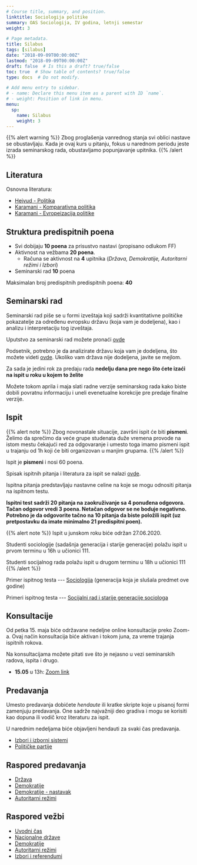 ```yaml
---
# Course title, summary, and position.
linktitle: Sociologija politike
summary: OAS Sociologija, IV godina, letnji semestar
weight: 3

# Page metadata.
title: Silabus
tags: [silabus]
date: "2018-09-09T00:00:00Z"
lastmod: "2018-09-09T00:00:00Z"
draft: false  # Is this a draft? true/false
toc: true  # Show table of contents? true/false
type: docs  # Do not modify.

# Add menu entry to sidebar.
# - name: Declare this menu item as a parent with ID `name`.
# - weight: Position of link in menu.
menu:
  sp:
    name: Silabus
    weight: 3
---
```


{{% alert warning %}}
Zbog proglašenja vanrednog stanja svi oblici nastave se obustavljaju. Kada je ovaj kurs u pitanju, fokus u narednom periodu jeste izrada seminarskog rada, obustavljamo popunjavanje upitnika.
{{% /alert %}}



## Literatura

Osnovna literatura:

- [Hejvud - Politika](/files/sp-hejvud.pdf)
- [Karamani - Komparativna politika](/files/sp-kp.pdf)
- [Karamani - Evropeizacija politike](/files/sp-ep.pdf)


## Struktura predispitnih poena

- Svi dobijaju **10 poena** za prisustvo nastavi (propisano odlukom FF)
- Aktivnost na vežbama **20 poena**.
  - Računa se aktivnost na **4** upitnika (*Država, Demokratije, Autoritarni režimi i Izbori*)
- Seminarski rad **10** poena

Maksimalan broj predispitnih predispitnih poena: **40**

## Seminarski rad

Seminarski rad piše se u formi izveštaja koji sadrži kvantitativne političke pokazatelje za određenu evropsku državu (koja vam je dodeljena), kao i analizu i interpretaciju tog izveštaja.

Uputstvo za seminarski rad možete pronaći [ovde](/files/sp-seminarski.pdf)

Podsetnik, potrebno je da analizirate državu koja vam je dodeljena, što možete videti [ovde](sp-drz.html). Ukoliko vam država nije dodeljena, javite se mejlom.

Za sada je jedini rok za predaju rada **nedelju dana pre nego što ćete izaći na ispit u roku u kojem to želite**

Možete tokom aprila i maja slati radne verzije seminarskog rada kako biste dobili povratnu informaciju i uneli evenetualne korekcije pre predaje finalne verzije.

## Ispit

{{% alert note %}}
Zbog novonastale situacije, završni ispit će biti **pismeni**. Želimo da sprečimo da veće grupe studenata duže vremena provode na istom mestu čekajući red za odgovaranje i umesto toga imamo pismeni ispit u trajanju od 1h koji će biti organizovan u manjim grupama.
{{% /alert %}}

Ispit je **pismeni** i nosi 60 poena.

Spisak ispitnih pitanja i literatura za ispit se nalazi [ovde](sp-ip.html).

Ispitna pitanja predstavljaju nastavne celine na koje se mogu odnositi pitanja na ispitnom testu.

**Ispitni test sadrži 20 pitanja na zaokruživanje sa 4 ponuđena odgovora. Tačan odgovor vredi 3 poena. Netačan odgovor se ne boduje negativno. Potrebno je da odgovorite tačno na 10 pitanja da biste položili ispit (uz pretpostavku da imate minimalno 21 predispitni poen).**

{{% alert note %}}
Ispit u junskom roku biće održan 27.06.2020.

Studenti sociologije (sadašnja generacija i starije generacije) polažu ispit u prvom terminu u 16h u učionici 111.

Studenti socijalnog rada polažu ispit u drugom terminu u 18h u učionici 111
{{% /alert %}}


Primer ispitnog testa --- [Sociologija](/files/sp-primer-ispita-S.pdf) (generacija koja je slušala predmet ove godine)

Primeri ispitnog testa --- [Socijalni rad i starije generacije sociologa ](/files/sp-primer-ispita-sr.pdf)

## Konsultacije

Od petka 15. maja biće održavane nedeljne online konsultacije preko Zoom-a. Ovaj način konsultacija biće aktivan i tokom juna, za vreme trajanja ispitnih rokova.

Na konsultacijama možete pitati sve što je nejasno u vezi seminarskih radova, ispita i drugo.

- **15.05** u 13h: [Zoom link](https://zoom.us/j/95341178231?pwd=aXN0UFpxcy9aVnViRElQUDRLQUJBZz09)



## Predavanja

Umesto predavanja dobićete *hendaute* ili kratke skripte koje u pisanoj formi zamenjuju predavanja. One sadrže najvažniji deo gradiva i mogu se korisiti kao dopuna ili vodič kroz literaturu za ispit.

U narednim nedeljama biće objavljeni hendauti za svaki čas predavanja.

- [Izbori i izborni sistemi](/files/sp-izbori.pdf)
- [Političke partije](/files/sp-partije.pdf)

## Raspored predavanja

-  [Država](sp01p.html)
-  [Demokratije](sp02p.html)
-  [Demokratije - nastavak](sp02p.html)
-  [Autoritarni režimi](sp04p.html)

## Raspored vežbi

- [Uvodni čas](sp01.html)
- [Nacionalne države](sp02.html)
- [Demokratije](sp03.html)
- [Autoritarni režimi](sp04.html)
- [Izbori i referendumi](sp05.html)

